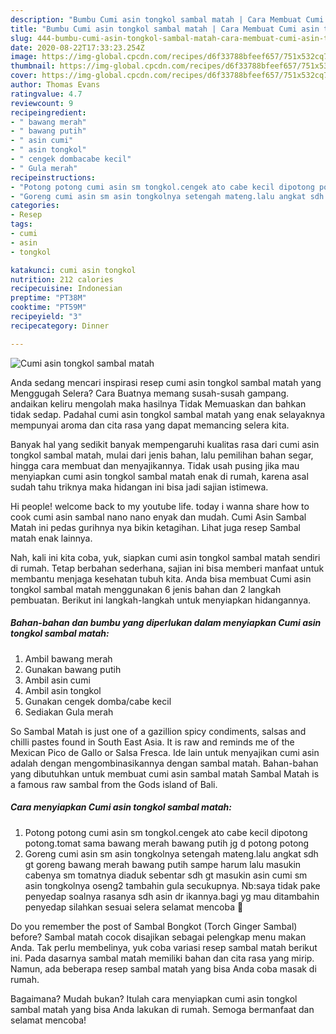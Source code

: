 ```yaml
---
description: "Bumbu Cumi asin tongkol sambal matah | Cara Membuat Cumi asin tongkol sambal matah Yang Mudah Dan Praktis"
title: "Bumbu Cumi asin tongkol sambal matah | Cara Membuat Cumi asin tongkol sambal matah Yang Mudah Dan Praktis"
slug: 444-bumbu-cumi-asin-tongkol-sambal-matah-cara-membuat-cumi-asin-tongkol-sambal-matah-yang-mudah-dan-praktis
date: 2020-08-22T17:33:23.254Z
image: https://img-global.cpcdn.com/recipes/d6f33788bfeef657/751x532cq70/cumi-asin-tongkol-sambal-matah-foto-resep-utama.jpg
thumbnail: https://img-global.cpcdn.com/recipes/d6f33788bfeef657/751x532cq70/cumi-asin-tongkol-sambal-matah-foto-resep-utama.jpg
cover: https://img-global.cpcdn.com/recipes/d6f33788bfeef657/751x532cq70/cumi-asin-tongkol-sambal-matah-foto-resep-utama.jpg
author: Thomas Evans
ratingvalue: 4.7
reviewcount: 9
recipeingredient:
- " bawang merah"
- " bawang putih"
- " asin cumi"
- " asin tongkol"
- " cengek dombacabe kecil"
- " Gula merah"
recipeinstructions:
- "Potong potong cumi asin sm tongkol.cengek ato cabe kecil dipotong potong.tomat sama bawang merah bawang putih jg d potong potong"
- "Goreng cumi asin sm asin tongkolnya setengah mateng.lalu angkat sdh gt goreng bawang merah bawang putih sampe harum lalu masukin cabenya sm tomatnya diaduk sebentar sdh gt masukin asin cumi sm asin tongkolnya oseng2 tambahin gula secukupnya. Nb:saya tidak pake penyedap soalnya rasanya sdh asin dr ikannya.bagi yg mau ditambahin penyedap silahkan sesuai selera selamat mencoba 🙂"
categories:
- Resep
tags:
- cumi
- asin
- tongkol

katakunci: cumi asin tongkol 
nutrition: 212 calories
recipecuisine: Indonesian
preptime: "PT38M"
cooktime: "PT59M"
recipeyield: "3"
recipecategory: Dinner

---
```



![Cumi asin tongkol sambal matah](https://img-global.cpcdn.com/recipes/d6f33788bfeef657/751x532cq70/cumi-asin-tongkol-sambal-matah-foto-resep-utama.jpg)

Anda sedang mencari inspirasi resep cumi asin tongkol sambal matah yang Menggugah Selera? Cara Buatnya memang susah-susah gampang. andaikan keliru mengolah maka hasilnya Tidak Memuaskan dan bahkan tidak sedap. Padahal cumi asin tongkol sambal matah yang enak selayaknya mempunyai aroma dan cita rasa yang dapat memancing selera kita.

Banyak hal yang sedikit banyak mempengaruhi kualitas rasa dari cumi asin tongkol sambal matah, mulai dari jenis bahan, lalu pemilihan bahan segar, hingga cara membuat dan menyajikannya. Tidak usah pusing jika mau menyiapkan cumi asin tongkol sambal matah enak di rumah, karena asal sudah tahu triknya maka hidangan ini bisa jadi sajian istimewa.

Hi people! welcome back to my youtube life. today i wanna share how to cook cumi asin sambal nano nano enyak dan mudah. Cumi Asin Sambal Matah ini pedas gurihnya nya bikin ketagihan. Lihat juga resep Sambal matah enak lainnya.


Nah, kali ini kita coba, yuk, siapkan cumi asin tongkol sambal matah sendiri di rumah. Tetap berbahan sederhana, sajian ini bisa memberi manfaat untuk membantu menjaga kesehatan tubuh kita. Anda bisa membuat Cumi asin tongkol sambal matah menggunakan 6 jenis bahan dan 2 langkah pembuatan. Berikut ini langkah-langkah untuk menyiapkan hidangannya.

<!--inarticleads1-->

##### Bahan-bahan dan bumbu yang diperlukan dalam menyiapkan Cumi asin tongkol sambal matah:

1. Ambil  bawang merah
1. Gunakan  bawang putih
1. Ambil  asin cumi
1. Ambil  asin tongkol
1. Gunakan  cengek domba/cabe kecil
1. Sediakan  Gula merah


So Sambal Matah is just one of a gazillion spicy condiments, salsas and chilli pastes found in South East Asia. It is raw and reminds me of the Mexican Pico de Gallo or Salsa Fresca. Ide lain untuk menyajikan cumi asin adalah dengan mengombinasikannya dengan sambal matah. Bahan-bahan yang dibutuhkan untuk membuat cumi asin sambal matah Sambal Matah is a famous raw sambal from the Gods island of Bali. 

<!--inarticleads2-->

##### Cara menyiapkan Cumi asin tongkol sambal matah:

1. Potong potong cumi asin sm tongkol.cengek ato cabe kecil dipotong potong.tomat sama bawang merah bawang putih jg d potong potong
1. Goreng cumi asin sm asin tongkolnya setengah mateng.lalu angkat sdh gt goreng bawang merah bawang putih sampe harum lalu masukin cabenya sm tomatnya diaduk sebentar sdh gt masukin asin cumi sm asin tongkolnya oseng2 tambahin gula secukupnya. Nb:saya tidak pake penyedap soalnya rasanya sdh asin dr ikannya.bagi yg mau ditambahin penyedap silahkan sesuai selera selamat mencoba 🙂


Do you remember the post of Sambal Bongkot (Torch Ginger Sambal) before? Sambal matah cocok disajikan sebagai pelengkap menu makan Anda. Tak perlu membelinya, yuk coba variasi resep sambal matah berikut ini. Pada dasarnya sambal matah memiliki bahan dan cita rasa yang mirip. Namun, ada beberapa resep sambal matah yang bisa Anda coba masak di rumah. 

Bagaimana? Mudah bukan? Itulah cara menyiapkan cumi asin tongkol sambal matah yang bisa Anda lakukan di rumah. Semoga bermanfaat dan selamat mencoba!
